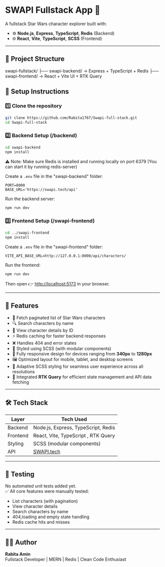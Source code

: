 # SWAPI Fullstack App 🚀

A fullstack Star Wars character explorer built with:

- ⚙️ **Node.js**, **Express**, **TypeScript**, **Redis** (Backend)
- 🌐 **React**, **Vite**, **TypeScript**, **SCSS** (Frontend)

---

## 📁 Project Structure

swapi-fullstack/
├── swapi-backend/ → Express + TypeScript + Redis 
├── swapi-frontend/ → React + Vite UI + RTK Query

## 🔧 Setup Instructions

### 1️⃣ Clone the repository

```bash
git clone https://github.com/Rabita1767/Swapi-full-stack.git
cd Swapi-full-stack
```

### 2️⃣ Backend Setup (/backend)

```bash
cd swapi-backend
npm install
```

⚠️ Note: Make sure Redis is installed and running locally on port 6379
(You can start it by running redis-server)

Create a `.env` file in the "swapi-backend" folder:

```env
PORT=8000
BASE_URL='https://swapi.tech/api'
```

Run the backend server:

```bash
npm run dev
```

### 3️⃣ Frontend Setup (/swapi-frontend)

```bash
cd ../swapi-frontend
npm install
```

Create a `.env` file in the "swapi-frontend" folder:

```env
VITE_API_BASE_URL=http://127.0.0.1:8000/api/characters/
```

Run the frontend:

```bash
npm run dev
```

Then open 👉 [http://localhost:5173](http://localhost:5173) in your browser.

---

## 🌟 Features

- 🌌 Fetch paginated list of Star Wars characters
- 🔍 Search characters by name
- 📄 View character details by ID
- ⚡️ Redis caching for faster backend responses
- ❌ Handles 404 and error states
- 🌌 Styled using SCSS (with modular components)
- 📱 Fully responsive design for devices ranging from **340px** to **1280px**
- 🖼️ Optimized layout for mobile, tablet, and desktop screens
- 🎨 Adaptive SCSS styling for seamless user experience across all resolutions
- 🔄 Integrated **RTK Query** for efficient state management and API data fetching

---

## 🛠️ Tech Stack

| Layer    | Tech Used                             |
| -------- | ------------------------------------- |
| Backend  | Node.js, Express, TypeScript, Redis   |
| Frontend | React, Vite, TypeScript  , RTK Query             |
| Styling  | SCSS (modular components)             |
| API      | [SWAPI.tech](https://swapi.tech/api)  |

---

## 🧪 Testing

No automated unit tests added yet.  
✅ All core features were manually tested:

- List characters (with pagination)
- View character details
- Search characters by name
- 404,loading and empty state handling
- Redis cache hits and misses

---

## 👩‍💻 Author

**Rabita Amin**  
Fullstack Developer | MERN | Redis | Clean Code Enthusiast  

